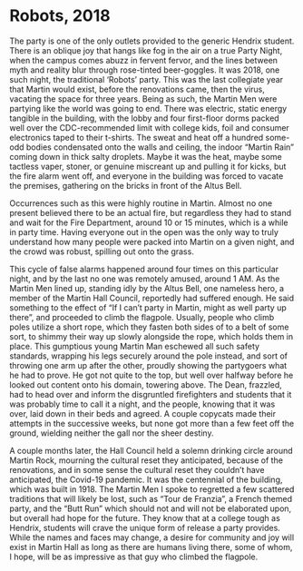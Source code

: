 # Robots, 2018

The party is one of the only outlets provided to the generic Hendrix student. There is an oblique
joy that hangs like fog in the air on a true Party Night, when the campus comes abuzz in fervent
fervor, and the lines between myth and reality blur through rose-tinted beer-goggles. It was
2018, one such night, the traditional ‘Robots’ party. This was the last collegiate year that Martin
would exist, before the renovations came, then the virus, vacating the space for three years.
Being as such, the Martin Men were partying like the world was going to end. There was
electric, static energy tangible in the building, with the lobby and four first-floor dorms packed
well over the CDC-recommended limit with college kids, foil and consumer electronics taped to
their t-shirts. The sweat and heat off a hundred some-odd bodies condensated onto the walls
and ceiling, the indoor “Martin Rain” coming down in thick salty droplets. Maybe it was the heat,
maybe some tactless vaper, stoner, or genuine miscreant up and pulling it for kicks, but the fire
alarm went off, and everyone in the building was forced to vacate the premises, gathering on the
bricks in front of the Altus Bell.

Occurrences such as this were highly routine in Martin. Almost no one present believed there to
be an actual fire, but regardless they had to stand and wait for the Fire Department, around 10
or 15 minutes, which is a while in party time. Having everyone out in the open was the only way
to truly understand how many people were packed into Martin on a given night, and the crowd
was robust, spilling out onto the grass.

This cycle of false alarms happened around four times on this particular night, and by the last no
one was remotely amused, around 1 AM. As the Martin Men lined up, standing idly by the Altus
Bell, one nameless hero, a member of the Martin Hall Council, reportedly had suffered enough.
He said something to the effect of “If I can’t party in Martin, might as well party up there”, and
proceeded to climb the flagpole. Usually, people who climb poles utilize a short rope, which they
fasten both sides of to a belt of some sort, to shimmy their way up slowly alongside the rope,
which holds them in place. This gumptious young Martin Man eschewed all such safety
standards, wrapping his legs securely around the pole instead, and sort of throwing one arm up
after the other, proudly showing the partygoers what he had to prove. He got not quite to the
top, but well over halfway before he looked out content onto his domain, towering above. The
Dean, frazzled, had to head over and inform the disgruntled firefighters and students that it was
probably time to call it a night, and the people, knowing that it was over, laid down in their beds
and agreed. A couple copycats made their attempts in the successive weeks, but none got more
than a few feet off the ground, wielding neither the gall nor the sheer destiny.

A couple months later, the Hall Council held a solemn drinking circle around Martin Rock,
mourning the cultural reset they anticipated, because of the renovations, and in some sense the
cultural reset they couldn’t have anticipated, the Covid-19 pandemic. It was the centennial of the
building, which was built in 1918. The Martin Men I spoke to regretted a few scattered traditions
that will likely be lost, such as “Tour de Franzia”, a French themed party, and the “Butt Run”
which should not and will not be elaborated upon, but overall had hope for the future. They
know that at a college tough as Hendrix, students will crave the unique form of release a party
provides. While the names and faces may change, a desire for community and joy will exist in
Martin Hall as long as there are humans living there, some of whom, I hope, will be as
impressive as that guy who climbed the flagpole.
